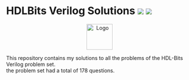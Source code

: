 <h1>HDLBits Verilog Solutions  <img src="https://visitor-badge.glitch.me/badge?page_id=Adrofier.HDLBits-Verilog-Solutions"> <img src="https://img.shields.io/static/v1.svg?label=%E2%AD%90&message=If%20Useful&color=blue"> </h1>
<p align="center">
  <a href="https://hdlbits.01xz.net/wiki/Main_Page">
    <img src="https://hdlbits.01xz.net/images/logo270.png" alt="Logo" width="70" height="70">
  </a> 
</p>

This repository contains my solutions to all the problems of the HDL-Bits Verilog problem set.<br>
 the problem set had a total of 178 questions.

